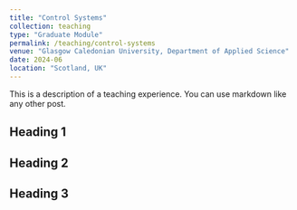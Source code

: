 ```yaml
---
title: "Control Systems"
collection: teaching
type: "Graduate Module"
permalink: /teaching/control-systems
venue: "Glasgow Caledonian University, Department of Applied Science"
date: 2024-06
location: "Scotland, UK"
---
```


This is a description of a teaching experience. You can use markdown like any other post.

## Heading 1

## Heading 2

## Heading 3




